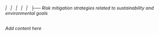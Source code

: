 ###### |   |   |   |   |   ├── Risk mitigation strategies related to sustainability and environmental goals

*Add content here*
